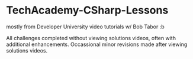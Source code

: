 # TechAcademy-CSharp-Lessons

mostly from Developer University video tutorials w/ Bob Tabor :b

All challenges completed without viewing solutions videos, often with additional enhancements.
Occassional minor revisions made after viewing solutions videos.